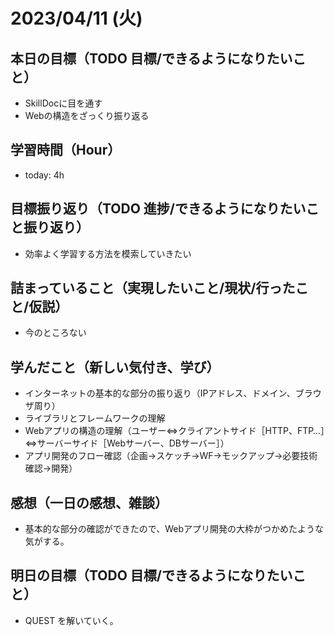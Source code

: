 # 2023/04/11 (火)

## 本日の目標（TODO 目標/できるようになりたいこと）

- SkillDocに目を通す
- Webの構造をざっくり振り返る

## 学習時間（Hour）

- today: 4h

## 目標振り返り（TODO 進捗/できるようになりたいこと振り返り）

- 効率よく学習する方法を模索していきたい

## 詰まっていること（実現したいこと/現状/行ったこと/仮説）

- 今のところない

## 学んだこと（新しい気付き、学び）

- インターネットの基本的な部分の振り返り（IPアドレス、ドメイン、ブラウザ周り）
- ライブラリとフレームワークの理解
- Webアプリの構造の理解（ユーザー⇔クライアントサイド［HTTP、FTP…］⇔サーバーサイド［Webサーバー、DBサーバー］）
- アプリ開発のフロー確認（企画→スケッチ→WF→モックアップ→必要技術確認→開発）

## 感想（一日の感想、雑談）

- 基本的な部分の確認ができたので、Webアプリ開発の大枠がつかめたような気がする。

## 明日の目標（TODO 目標/できるようになりたいこと）

- QUEST を解いていく。
